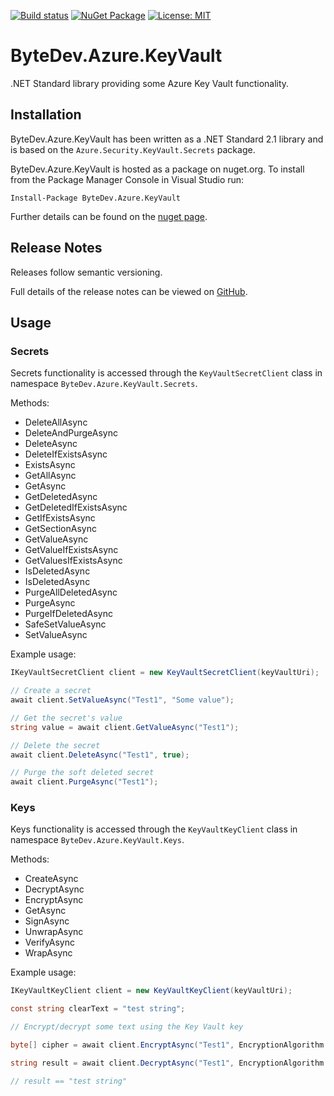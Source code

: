 [![Build status](https://ci.appveyor.com/api/projects/status/github/bytedev/ByteDev.Azure.KeyVault?branch=master&svg=true)](https://ci.appveyor.com/project/bytedev/ByteDev-Azure-KeyVault/branch/master)
[![NuGet Package](https://img.shields.io/nuget/v/ByteDev.Azure.KeyVault.svg)](https://www.nuget.org/packages/ByteDev.Azure.KeyVault)
[![License: MIT](https://img.shields.io/badge/License-MIT-green.svg)](https://github.com/ByteDev/ByteDev.Azure.KeyVault/blob/master/LICENSE)

# ByteDev.Azure.KeyVault

.NET Standard library providing some Azure Key Vault functionality.

## Installation

ByteDev.Azure.KeyVault has been written as a .NET Standard 2.1 library and is based on the `Azure.Security.KeyVault.Secrets` package.

ByteDev.Azure.KeyVault is hosted as a package on nuget.org.  To install from the Package Manager Console in Visual Studio run:

`Install-Package ByteDev.Azure.KeyVault`

Further details can be found on the [nuget page](https://www.nuget.org/packages/ByteDev.Azure.KeyVault/).

## Release Notes

Releases follow semantic versioning.

Full details of the release notes can be viewed on [GitHub](https://github.com/ByteDev/ByteDev.Azure.KeyVault/blob/master/docs/RELEASE-NOTES.md).

## Usage

### Secrets

Secrets functionality is accessed through the `KeyVaultSecretClient` class in namespace `ByteDev.Azure.KeyVault.Secrets`.

Methods:
- DeleteAllAsync
- DeleteAndPurgeAsync
- DeleteAsync
- DeleteIfExistsAsync
- ExistsAsync
- GetAllAsync
- GetAsync
- GetDeletedAsync
- GetDeletedIfExistsAsync
- GetIfExistsAsync
- GetSectionAsync
- GetValueAsync
- GetValueIfExistsAsync
- GetValuesIfExistsAsync
- IsDeletedAsync
- IsDeletedAsync
- PurgeAllDeletedAsync
- PurgeAsync
- PurgeIfDeletedAsync
- SafeSetValueAsync
- SetValueAsync

Example usage:

```csharp
IKeyVaultSecretClient client = new KeyVaultSecretClient(keyVaultUri);

// Create a secret
await client.SetValueAsync("Test1", "Some value");

// Get the secret's value
string value = await client.GetValueAsync("Test1");

// Delete the secret
await client.DeleteAsync("Test1", true);

// Purge the soft deleted secret
await client.PurgeAsync("Test1");
```

### Keys

Keys functionality is accessed through the `KeyVaultKeyClient` class in namespace `ByteDev.Azure.KeyVault.Keys`.

Methods:
- CreateAsync
- DecryptAsync
- EncryptAsync
- GetAsync
- SignAsync
- UnwrapAsync
- VerifyAsync
- WrapAsync

Example usage:

```csharp
IKeyVaultKeyClient client = new KeyVaultKeyClient(keyVaultUri);

const string clearText = "test string";

// Encrypt/decrypt some text using the Key Vault key

byte[] cipher = await client.EncryptAsync("Test1", EncryptionAlgorithm.RsaOaep, clearText, Encoding.Unicode);

string result = await client.DecryptAsync("Test1", EncryptionAlgorithm.RsaOaep, cipher, Encoding.Unicode);

// result == "test string"
```